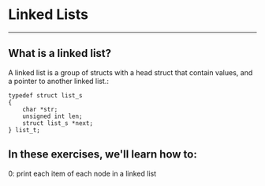 # Linked Lists
---
## What is a linked list?
A linked list is a group of structs with a head struct that contain values, and a pointer to another linked list.:
```
typedef struct list_s
{
    char *str;
    unsigned int len;
    struct list_s *next;
} list_t;
```
## In these exercises, we'll learn how to:
0: print each item of each node in a linked list

